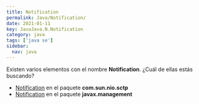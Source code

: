 ```yaml
---
title: Notification
permalink: Java/Notification/
date: 2021-01-11
key: JavaJava.N.Notification
category: java
tags: ['java se']
sidebar: 
  nav: java
---
```


Existen varios elementos con el nombre **Notification**. ¿Cuál de ellas estás buscando?
<ul>
<li><a href="/Java/Notification-com-sun-nio-sctp/">Notification</a> en el paquete <strong>com.sun.nio.sctp</strong></li>
<li><a href="/Java/Notification-javax-management/">Notification</a> en el paquete <strong>javax.management</strong></li>
<ul>
